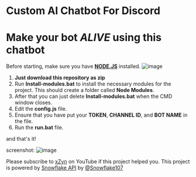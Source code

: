 # Custom AI Chatbot For Discord
# Make your bot *ALIVE* using this chatbot

Before starting, make sure you have **[NODE.JS](https://www.nodejs.org/en)** installed.
![image](https://user-images.githubusercontent.com/49114258/113098549-3de0a380-9216-11eb-97f4-d44fa7b65ef3.png)


1. **Just download this repository as zip**
2. Run **Install-modules.bat** to install the necessary modules for the project. This should create a folder called **Node Modules**.
3. After that you can just delete **Install-modules.bat** when the CMD window closes.
4. Edit the **config.js** file.
5. Ensure that you have put your **TOKEN**, **CHANNEL ID**, and **BOT NAME** in the file.
6. Run the **run.bat** file.

and that's it!

screenshot:
![image](https://user-images.githubusercontent.com/49114258/113037195-c4fc3000-91b2-11eb-823b-d54fef199871.png)


Please subscribe to [xZyn](https://www.youtube.com/xzynn) on YouTube if this project helped you.
This project is powered by [Snowflake API](https://api.snowflakedev.xyz/) by [@Snowflake107](https://github.com/Snowflake107)
